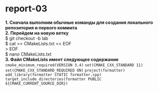 # report-03
**1. Сначала выполним обычные команды для создания локального репозитория и первого коммита**  
**2. Перейдем на новую ветку**  
      $ git checkout -b lab  
      $ cat >> CMakeLists.txt << EOF  
      > EOF  
      $ nano CMakeLists.txt  
**3.  Файл CMakeLists имеет следующее содержание**  
    ```cmake_minimum_required(VERSION 3.4)``` 
    ```set(CMAKE_CXX_STANDARD 11)```    
    ```set(CMAKE_CXX_STANDARD_REQUIRED ON)``` 
    ```project(formatter)```  
    ```add_library(formatter STATIC formatter.cpp)```  
    ```target_include_directories(formatter PUBLIC ${CMAKE_CURRENT_SOURCE_DIR})``` 
    
      
